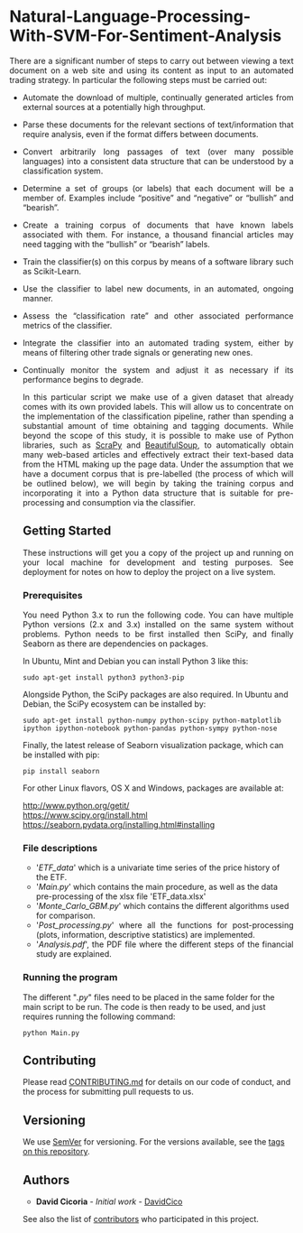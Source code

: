 # Natural-Language-Processing-With-SVM-For-Sentiment-Analysis



<p align="justify"> There are a significant number of steps to carry out between viewing a text document on a web site and using its content as input to an automated trading strategy. In particular the following steps must be carried out:</p>

<ul>
    <li><p align="justify">Automate the download of multiple, continually generated articles from external sources at a potentially high throughput.</p></li>
    <li><p align="justify">Parse these documents for the relevant sections of text/information that require analysis, even if the format differs between documents.</p></li>
    <li><p align="justify">Convert arbitrarily long passages of text (over many possible languages) into a consistent data structure that can be understood by a classification system.</p></li>
    <li><p align="justify">Determine a set of groups (or labels) that each document will be a member of. Examples include “positive” and “negative” or “bullish” and “bearish”.</p></li>
    <li><p align="justify">Create a training corpus of documents that have known labels associated with them. For instance, a thousand financial articles may need tagging with the “bullish” or “bearish” labels.</p></li>
    <li><p align="justify">Train the classifier(s) on this corpus by means of a software library such as Scikit-Learn.</p></li>
    <li><p align="justify">Use the classifier to label new documents, in an automated, ongoing manner.</p></li>
    <li><p align="justify">Assess the “classification rate” and other associated performance metrics of the classifier.</p></li>
    <li><p align="justify">Integrate the classifier into an automated trading system, either by means of filtering other trade signals or generating new ones.</p></li>
    <li><p align="justify">Continually monitor the system and adjust it as necessary if its performance begins to degrade.</p></li>

<p align="justify">In this particular script we make use of a given dataset that already comes with its own provided labels. This will allow us to concentrate on the implementation of the classification pipeline, rather than spending a substantial amount of time obtaining and tagging documents. While beyond the scope of this study, it is possible to make use of Python libraries, such as <a href="https://scrapy.org/">ScraPy</a> and <a href="https://www.crummy.com/software/BeautifulSoup/">BeautifulSoup</a>, to automatically obtain many web-based articles and effectively extract their text-based data from the HTML making up the page data. Under the assumption that we have a document corpus that is pre-labelled (the process of which will be outlined below), we will begin by taking the training corpus and incorporating it into a Python data structure that is suitable for pre-processing and consumption via the classifier.</p>

## Getting Started

<p align="justify">These instructions will get you a copy of the project up and running on your local machine for development and testing purposes. See deployment for notes on how to deploy the project on a live system.</p>

### Prerequisites

<p align="justify">You need Python 3.x to run the following code.  You can have multiple Python versions (2.x and 3.x) installed on the same system without problems. Python needs to be first installed then SciPy, and finally Seaborn as there are dependencies on packages.</p>

In Ubuntu, Mint and Debian you can install Python 3 like this:

    sudo apt-get install python3 python3-pip

Alongside Python, the SciPy packages are also required. In Ubuntu and Debian, the SciPy ecosystem can be installed by:

    sudo apt-get install python-numpy python-scipy python-matplotlib ipython ipython-notebook python-pandas python-sympy python-nose

Finally, the latest release of Seaborn visualization package, which can be installed with pip:
    
    pip install seaborn

For other Linux flavors, OS X and Windows, packages are available at:

http://www.python.org/getit/  
https://www.scipy.org/install.html  
https://seaborn.pydata.org/installing.html#installing


### File descriptions
<ul>
    <li>'<em>ETF_data</em>' which is a univariate time series of the price history of the ETF.</li>
    <li>'<em>Main.py</em>' which contains the main procedure, as well as the data pre-processing of the xlsx file 'ETF_data.xlsx'</li>
    <li>'<em>Monte_Carlo_GBM.py</em>' which contains the different algorithms used for comparison.</li>
<li><div align="justify">'<em>Post_processing.py</em>' where all the functions for post-processing (plots, information, descriptive statistics) are implemented.</div></li>
<li><div align="justify">'<em>Analysis.pdf</em>', the PDF file where the different steps of the financial study are explained.</div></li>
</ul>

### Running the program

The different "<em>.py</em>" files need to be placed in the same folder for the main script to be run. The code is then ready to be used, and just requires running the following command:

    python Main.py

## Contributing

Please read [CONTRIBUTING.md](https://github.com/DavidCico/Natural-Language-Processing-With-SVM-For-Sentiment-Analysis/blob/master/CONTRIBUTING.md) for details on our code of conduct, and the process for submitting pull requests to us.

## Versioning

We use [SemVer](http://semver.org/) for versioning. For the versions available, see the [tags on this repository](https://github.com/your/project/tags). 

## Authors

* **David Cicoria** - *Initial work* - [DavidCico](https://github.com/DavidCico)

See also the list of [contributors](https://github.com/DavidCico/Natural-Language-Processing-With-SVM-For-Sentiment-Analysis/graphs/contributors) who participated in this project.
